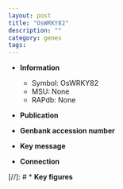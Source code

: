 ```yaml
---
layout: post
title: "OsWRKY82"
description: ""
category: genes
tags: 
---
```


* **Information**  
    + Symbol: OsWRKY82  
    + MSU: None  
    + RAPdb: None  

* **Publication**  

* **Genbank accession number**  

* **Key message**  

* **Connection**  

[//]: # * **Key figures**  


